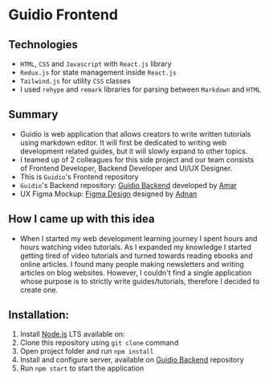 # Guidio Frontend
## Technologies
  - `HTML`, `CSS` and `Javascript` with `React.js` library
  - `Redux.js` for state management inside `React.js`
  - `Tailwind.js` for utility `CSS` classes
  - I used `rehype` and `remark` libraries for parsing between `Markdown` and `HTML`

## Summary
- Guidio is web application that allows creators to write written tutorials using markdown editor. It will first be dedicated to writing web development related guides, but it will slowly expand to other topics. 
- I teamed up of 2 colleagues for this side project and our team consists of Frontend Developer, Backend Developer and UI/UX Designer. 
- This is `Guidio`'s Frontend repository
- `Guidio`'s Backend repository: [Guidio Backend](https://github.com/ogi1998/Guidio-Backend) developed by [Amar](https://ba.linkedin.com/in/amar-badnjevic)
- UX Figma Mockup:  [Figma Design]([https://www.figma.com/file/T4ft6JPxjhn3blDzZPknfX/Ogg?node-id=0%3A1&t=JryVqULrQlnGfZyo-1](https://www.figma.com/file/3WXgYpEtcA34uAAIW2ZPKU/Guidio---Oggy?type=design&node-id=0%3A1&mode=design&t=iaSvS0D1e4WV3F2J-1)) designed by [Adnan](https://ba.linkedin.com/in/adnan-karabeg-637566197)

## How I came up with this idea
- When I started my web development learning journey I spent hours and hours watching video tutorials. As I expanded my knowledge I started getting tired of video tutorials and turned towards reading ebooks and online articles. I found many people making newsletters and writing articles on blog websites. However, I couldn't find a single application whose purpose is to strictly write guides/tutorials, therefore I decided to create one.


  
## Installation:
1. Install [Node.js](https://nodejs.org/en/download/) LTS available on: 
2. Clone this repository using `git clone` command
3. Open project folder and run `npm install`
4. Install and configure server, available on [Guidio Backend](https://github.com/ogi1998/Guidio-Backend) repository
5. Run `npm start` to start the application

